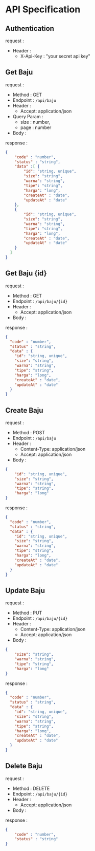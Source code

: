 # API Specification

## Authentication
request :
  - Header :
    - X-Api-Key : "your secret api key"

## Get Baju

request :
- Method : GET
- Endpoint : `/api/baju`
- Header :
    - Accept: application/json
- Query Param :
    - size : number,
    - page : number
- Body :

response :

```json
{
    "code" : "number",
    "status" : "string",
    "data" :[ {
        "id": "string, unique",
        "size": "string",
        "warna": "string",
        "tipe": "string",
        "harga": "long",
        "createAt" : "date",
        "updateAt" : "date"
    },
    {
        "id": "string, unique",
        "size": "string",
        "warna": "string",
        "tipe": "string",
        "harga": "long",
        "createAt" : "date",
        "updateAt" : "date"
    }
  ]
}
```

## Get Baju {id}
request :
- Method : GET
- Endpoint : `/api/baju/{id}`
- Header :
    - Accept: application/json
- Body :

response :

```json
{
  "code" : "number",
  "status" : "string",
  "data" : {
    "id": "string, unique",
    "size": "string",
    "warna": "string",
    "tipe": "string",
    "harga": "long",
    "createAt" : "date",
    "updateAt" : "date"
  }
}
```

## Create Baju
request : 
- Method : POST
- Endpoint : `/api/baju`
- Header : 
  - Content-Type: application/json
  - Accept: application/json
- Body :

```json
{
    "id": "string, unique",
    "size": "string",
    "warna": "string",
    "tipe": "string",
    "harga": "long"
}
```
response :

```json
{
  "code" : "number",
  "status" : "string",
  "data" : {
    "id": "string, unique",
    "size": "string",
    "warna": "string",
    "tipe": "string",
    "harga": "long",
    "createAt" : "date",
    "updateAt" : "date"
  }
}
```

## Update Baju

request :
- Method : PUT
- Endpoint : `/api/baju/{id}`
- Header :
    - Content-Type: application/json
    - Accept: application/json
- Body :

```json
{
    "size": "string",
    "warna": "string",
    "tipe": "string",
    "harga": "long"
}
```
response :

```json
{
  "code" : "number",
  "status" : "string",
  "data" : {
    "id": "string, unique",
    "size": "string",
    "warna": "string",
    "tipe": "string",
    "harga": "long",
    "createAt" : "date",
    "updateAt" : "date"
  }
}
```

## Delete Baju

request :
- Method : DELETE
- Endpoint : `/api/baju/{id}`
- Header :
    - Accept: application/json
- Body :

response :

```json
{
    "code" : "number",
    "status" : "string"
}
```
